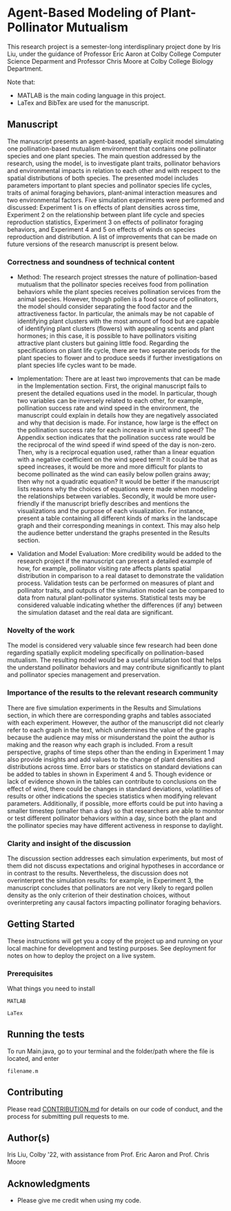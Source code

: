 # Agent-Based Modeling of Plant-Pollinator Mutualism

This research project is a semester-long interdisplinary project done by Iris Liu, under the guidance of Professor Eric Aaron at Colby College Computer Science Deparment and Professor Chris Moore at Colby College Biology Department.

Note that:
* MATLAB is the main coding language in this project.
* LaTex and BibTex are used for the manuscript. 


## Manuscript

The manuscript presents an agent-based, spatially explicit model simulating one pollination-based mutualism environment that contains one pollinator species and one plant species. The main question addressed by the research, using the model, is to investigate plant traits, pollinator behaviors and environmental impacts in relation to each other and with respect to the spatial distributions of both species. The presented model includes parameters important to plant species and pollinator species life cycles, traits of animal foraging behaviors, plant-animal interaction measures and two environmental factors. Five simulation experiments were performed and discussed: Experiment 1 is on effects of plant densities across time, Experiment 2 on the relationship between plant life cycle and species reproduction statistics, Experiment 3 on effects of pollinator foraging behaviors, and Experiment 4 and 5 on effects of winds on species reproduction and distribution. A list of improvements that can be made on future versions of the research manuscript is present below. 

### Correctness and soundness of technical content
* Method: The research project stresses the nature of pollination-based mutualism that the pollinator species receives food from pollination behaviors while the plant species receives pollination services from the animal species. However, though pollen is a food source of pollinators, the model should consider separating the food factor and the attractiveness factor. In particular, the animals may be not capable of identifying plant clusters with the most amount of food but are capable of identifying plant clusters (flowers) with appealing scents and plant hormones; in this case, it is possible to have pollinators visiting attractive plant clusters but gaining little food. Regarding the specifications on plant life cycle, there are two separate periods for the plant species to flower and to produce seeds if further investigations on plant species life cycles want to be made.  

* Implementation: There are at least two improvements that can be made in the Implementation section. First, the original manuscript fails to present the detailed equations used in the model. In particular, though two variables can be inversely related to each other, for example, pollination success rate and wind speed in the environment, the manuscript could explain in details how they are negatively associated and why that decision is made. For instance, how large is the effect on the pollination success rate for each increase in unit wind speed? The Appendix section indicates that the pollination success rate would be the reciprocal of the wind speed if wind speed of the day is non-zero. Then, why is a reciprocal equation used, rather than a linear equation with a negative coefficient on the wind speed term? It could be that as speed increases, it would be more and more difficult for plants to become pollinated as the wind can easily below pollen grains away; then why not a quadratic equation? It would be better if the manuscript lists reasons why the choices of equations were made when modeling the relationships between variables. 
Secondly, it would be more user-friendly if the manuscript briefly describes and mentions the visualizations and the purpose of each visualization. For instance, present a table containing all different kinds of marks in the landscape graph and their corresponding meanings in context. This may also help the audience better understand the graphs presented in the Results section. 

* Validation and Model Evaluation: More credibility would be added to the research project if the manuscript can present a detailed example of how, for example, pollinator visiting rate affects plants spatial distribution in comparison to a real dataset to demonstrate the validation process. Validation tests can be performed on measures of plant and pollinator traits, and outputs of the simulation model can be compared to data from natural plant-pollinator systems. Statistical tests may be considered valuable indicating whether the differences (if any) between the simulation dataset and the real data are significant. 

### Novelty of the work
The model is considered very valuable since few research had been done regarding spatially explicit modeling specifically on pollination-based mutualism. The resulting model would be a useful simulation tool that helps the understand pollinator behaviors and may contribute significantly to plant and pollinator species management and preservation. 

###  Importance of the results to the relevant research community
There are five simulation experiments in the Results and Simulations section, in which there are corresponding graphs and tables associated with each experiment. However, the author of the manuscript did not clearly refer to each graph in the text, which undermines the value of the graphs because the audience may miss or misunderstand the point the author is making and the reason why each graph is included. 
From a result perspective, graphs of time steps other than the ending in Experiment 1 may also provide insights and add values to the change of plant densities and distributions across time. Error bars or statistics on standard deviations can be added to tables in shown in Experiment 4 and 5. Though evidence or lack of evidence shown in the tables can contribute to conclusions on the effect of wind, there could be changes in standard deviations, volatilities of results or other indications the species statistics when modifying relevant parameters. 
Additionally, if possible, more efforts could be put into having a smaller timestep (smaller than a day) so that researchers are able to monitor or test different pollinator behaviors within a day, since both the plant and the pollinator species may have different activeness in response to daylight. 

### Clarity and insight of the discussion
The discussion section addresses each simulation experiments, but most of them did not discuss expectations and original hypotheses in accordance or in contrast to the results. Nevertheless, the discussion does not overinterpret the simulation results: for example, in Experiment 3, the manuscript concludes that pollinators are not very likely to regard pollen density as the only criterion of their destination choices, without overinterpreting any causal factors impacting pollinator foraging behaviors. 

## Getting Started

These instructions will get you a copy of the project up and running on your local machine for development and testing purposes. See deployment for notes on how to deploy the project on a live system.


### Prerequisites

What things you need to install

```
MATLAB
```
```
LaTex
```

## Running the tests

To run Main.java, go to your terminal and the folder/path where the file is located, and enter 

```
filename.m
```

## Contributing

Please read [CONTRIBUTION.md](https://github.com/irises0605/Contribution) for details on our code of conduct, and the process for submitting pull requests to me.


## Author(s)

Iris Liu, Colby '22, with assistance from Prof. Eric Aaron and Prof. Chris Moore


## Acknowledgments

* Please give me credit when using my code.

